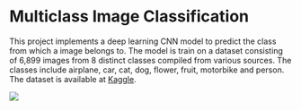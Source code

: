 # Multiclass Image Classification
This project implements a deep learning CNN model to predict the class from which a image belongs to. The model is train on a dataset consisting of 6,899 images from 8 distinct classes compiled from various sources. The classes include airplane, car, cat, dog, flower, fruit, motorbike and person. The dataset is available at [Kaggle](https://www.kaggle.com/prasunroy/natural-images).

<img src='https://github.com/prasunroy/cnn-on-degraded-images/blob/master/assets/image_02.png'>
